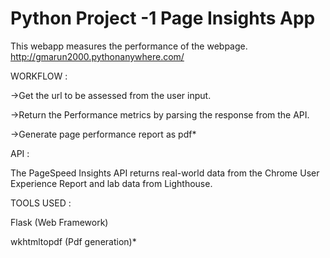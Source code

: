 # Python Project -1 Page Insights App

This webapp measures the performance of the webpage.
http://gmarun2000.pythonanywhere.com/

WORKFLOW :

->Get the url to be assessed from the user input.

->Return the Performance metrics by parsing the response from the API.

->Generate page performance report as pdf*

API :

The PageSpeed Insights API returns real-world data from the Chrome User Experience Report and lab data from Lighthouse.

TOOLS USED :

Flask (Web Framework) 

wkhtmltopdf (Pdf generation)*

